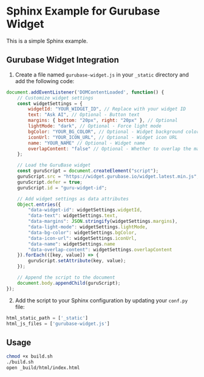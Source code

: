 # Sphinx Example for Gurubase Widget

This is a simple Sphinx example.

## Gurubase Widget Integration

1. Create a file named `gurubase-widget.js` in your `_static` directory and add the following code:

```js
document.addEventListener('DOMContentLoaded', function() {
    // Customize widget settings
    const widgetSettings = {
        widgetId: "YOUR_WIDGET_ID", // Replace with your widget ID
        text: "Ask AI", // Optional - Button text
        margins: { bottom: "20px", right: "20px" }, // Optional
        lightMode: "dark", // Optional - Force light mode
        bgColor: "YOUR_BG_COLOR", // Optional - Widget background color
        iconUrl: "YOUR_ICON_URL", // Optional - Widget icon URL
        name: "YOUR_NAME" // Optional - Widget name
        overlapContent: "false" // Optional - Whether to overlap the main content or shrink its width with the sidebar
    };

    // Load the GuruBase widget
    const guruScript = document.createElement("script");
    guruScript.src = "https://widget.gurubase.io/widget.latest.min.js";
    guruScript.defer = true;
    guruScript.id = "guru-widget-id";

    // Add widget settings as data attributes
    Object.entries({
        "data-widget-id": widgetSettings.widgetId,
        "data-text": widgetSettings.text,
        "data-margins": JSON.stringify(widgetSettings.margins),
        "data-light-mode": widgetSettings.lightMode,
        "data-bg-color": widgetSettings.bgColor,
        "data-icon-url": widgetSettings.iconUrl,
        "data-name": widgetSettings.name
        "data-overlap-content": widgetSettings.overlapContent
    }).forEach(([key, value]) => {
        guruScript.setAttribute(key, value);
    });

    // Append the script to the document
    document.body.appendChild(guruScript);
});
```

2. Add the script to your Sphinx configuration by updating your `conf.py` file:

```python
html_static_path = ['_static']
html_js_files = ['gurubase-widget.js']
```

## Usage

```bash
chmod +x build.sh
./build.sh
open _build/html/index.html
```